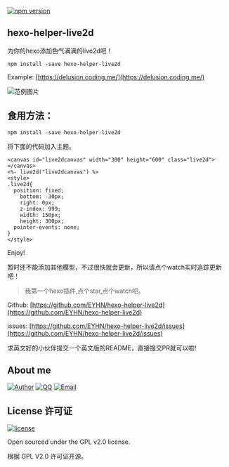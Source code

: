 
[![npm version](https://badge.fury.io/js/hexo-helper-live2d.svg)](https://badge.fury.io/js/hexo-helper-live2d)

## hexo-helper-live2d

为你的hexo添加色气满满的live2d吧！

```
npm install -save hexo-helper-live2d
```

Example: [https://delusion.coding.me/](https://delusion.coding.me/)

![范例图片](https://delusion.coding.me/img/hexo%E7%9A%84live2d%E6%8F%92%E4%BB%B6/z16.png "z16")

## 食用方法：

```
npm install -save hexo-helper-live2d
```

将下面的代码加入主题。

```
<canvas id="live2dcanvas" width="300" height="600" class="live2d"></canvas>
<%- live2d("live2dcanvas") %>
<style>
.live2d{
  position: fixed;
	bottom: -30px;
	right: 0px;
	z-index: 999;
	width: 150px;
	height: 300px;
  pointer-events: none;
}
</style>
```

Enjoy!

暂时还不能添加其他模型，不过很快就会更新，所以请点个watch实时追踪更新吧！


> 我第一个hexo插件,点个star,点个watch吧。

Github: [https://github.com/EYHN/hexo-helper-live2d](https://github.com/EYHN/hexo-helper-live2d)

issues: [https://github.com/EYHN/hexo-helper-live2d/issues](https://github.com/EYHN/hexo-helper-live2d/issues)

求英文好的小伙伴提交一个英文版的README，直接提交PR就可以啦!

## About me

[![Author](https://img.shields.io/badge/author-cneyhn-green.svg?style=flat-square)](https://delusion.coding.me/)
[![QQ](https://img.shields.io/badge/QQ-1106996185-blue.svg?style=flat-square)](http://wpa.qq.com/msgrd?v=3&uin=&site=qq&menu=yes)
[![Email](https://img.shields.io/badge/Emali%20me-cneyhn@gmail.com-green.svg?style=flat-square)]()

## License 许可证

[![license](https://img.shields.io/github/license/EYHN/hexo-helper-live2d.svg?style=flat-square)](https://raw.githubusercontent.com/EYHN/hexo-helper-live2d/master/LICENSE)

Open sourced under the GPL v2.0 license.

根据 GPL V2.0 许可证开源。
